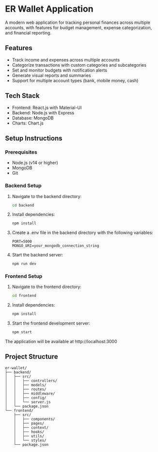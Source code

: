 # ER Wallet Application

A modern web application for tracking personal finances across multiple accounts, with features for budget management, expense categorization, and financial reporting.

## Features

- Track income and expenses across multiple accounts
- Categorize transactions with custom categories and subcategories
- Set and monitor budgets with notification alerts
- Generate visual reports and summaries
- Support for multiple account types (bank, mobile money, cash)

## Tech Stack

- Frontend: React.js with Material-UI
- Backend: Node.js with Express
- Database: MongoDB
- Charts: Chart.js

## Setup Instructions

### Prerequisites

- Node.js (v14 or higher)
- MongoDB
- Git

### Backend Setup

1. Navigate to the backend directory:

   ```bash
   cd backend
   ```

2. Install dependencies:

   ```bash
   npm install
   ```

3. Create a .env file in the backend directory with the following variables:

   ```
   PORT=5000
   MONGO_URI=your_mongodb_connection_string
   ```

4. Start the backend server:
   ```bash
   npm run dev
   ```

### Frontend Setup

1. Navigate to the frontend directory:

   ```bash
   cd frontend
   ```

2. Install dependencies:

   ```bash
   npm install
   ```

3. Start the frontend development server:
   ```bash
   npm start
   ```

The application will be available at http://localhost:3000

## Project Structure

```
er-wallet/
├── backend/
│   ├── src/
│   │   ├── controllers/
│   │   ├── models/
│   │   ├── routes/
│   │   ├── middleware/
│   │   ├── config/
│   │   └── server.js
│   └── package.json
└── frontend/
    ├── src/
    │   ├── components/
    │   ├── pages/
    │   ├── context/
    │   ├── hooks/
    │   ├── utils/
    │   └── styles/
    └── package.json
```
